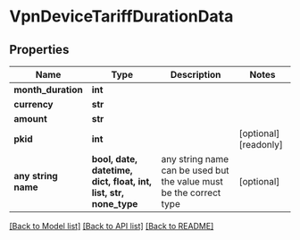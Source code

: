 # VpnDeviceTariffDurationData


## Properties
Name | Type | Description | Notes
------------ | ------------- | ------------- | -------------
**month_duration** | **int** |  | 
**currency** | **str** |  | 
**amount** | **str** |  | 
**pkid** | **int** |  | [optional] [readonly] 
**any string name** | **bool, date, datetime, dict, float, int, list, str, none_type** | any string name can be used but the value must be the correct type | [optional]

[[Back to Model list]](../README.md#documentation-for-models) [[Back to API list]](../README.md#documentation-for-api-endpoints) [[Back to README]](../README.md)


